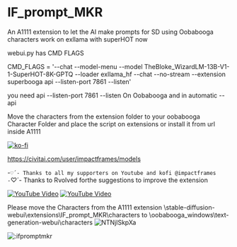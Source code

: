 # IF_prompt_MKR
An A1111 extension to let the AI make prompts for SD using Oobabooga
characters work on exllama with superHOT now

webui.py has CMD FLAGS

CMD_FLAGS = '--chat --model-menu --model TheBloke_WizardLM-13B-V1-1-SuperHOT-8K-GPTQ --loader exllama_hf --chat --no-stream --extension superbooga api --listen-port 7861 --listen'

you need 
api --listen-port 7861 --listen
On Oobabooga 
and in automatic --api

Move the characters from the extension folder to your oobabooga Character Folder and place the script on extensions or install it from url inside A1111



[![ko-fi](https://ko-fi.com/img/githubbutton_sm.svg)](https://ko-fi.com/O4O51R44U)

https://civitai.com/user/impactframes/models

 -`♡´- Thanks to all my supporters on Youtube and kofi @impactframes 
 -`♡´- Thanks to Rvolved forthe suggestions to improve the extension

[![YouTube Video](https://img.youtube.com/vi/Y1E_y7ZrX5w/0.jpg)](https://youtu.be/Y1E_y7ZrX5w)
[![YouTube Video](https://img.youtube.com/vi/Bg9jV2Vxkk4/0.jpg)](https://youtu.be/Bg9jV2Vxkk4)

Please move the Characters from the A1111 extension 
\stable-diffusion-webui\extensions\IF_prompt_MKR\characters 
to
\oobabooga_windows\text-generation-webui\characters
![NTNjlSkpXa](https://github.com/if-ai/IF_prompt_MKR/assets/21185218/f7e8f3bb-80a6-4943-bf7c-9abdf77f42fc)


<img src="https://count.getloli.com/get/@ifpromptmkr?theme=rule34" alt=":ifpromptmkr" />
